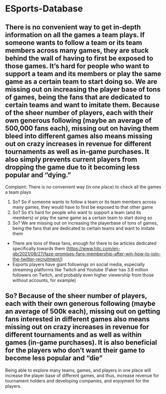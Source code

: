 # ESports-Database  
There is no convenient way to get in-depth information on all the games a team plays. If someone wants to follow a team or its team members across many games, they are stuck behind the wall of having to first be exposed to those games. It’s hard for people who want to support a team and its members or play the same game as a certain team to start doing so. We are missing out on increasing the player base of tons of games, being the fans that are dedicated to certain teams and want to imitate them. Because of the sheer number of players, each with their own generous following (maybe an average of 500,000 fans each), missing out on having them bleed into different games also means missing out on crazy increases in revenue for different tournaments as well as in-game purchases. It also simply prevents current players from dropping the game due to it becoming less popular and “dying.” 
-------------------------------------------------------------------------------------------------------------------------------
Complaint: There is no convenient way (in one place) to check all the games a team plays 
1. So? So if someone wants to follow a team or its team members across many games, they would have to first be exposed to that other game
2. So? So it’s hard for people who want to support a team (and its members) or play the same game as a certain team to start doing so
3. So? We are missing out on increasing the playerbase of tons of games, being the fans that are dedicated to certain teams and want to imitate them
- There are tons of these fans, enough for there to be articles dedicated specifically towards them (https://www.hitc.com/en-gb/2021/08/27/faze-promises-fans-membership-after-win-how-to-join-the-twitter-recruitment/)
- Esports players have giant followings on social media, especially streaming platforms like Twitch and Youtube (Faker has 3.8 million followers on Twitch, and probably even higher viewership from those without accounts, for example)

So? Because of the sheer number of players, each with their own generous following (maybe an average of 500k each), missing out on getting fans interested in different games also means missing out on crazy increases in revenue for different tournaments and as well as within games (in-game purchases). It is also beneficial for the players who don’t want their game to become less popular and “die”
-------------------------------------------------------------------------------------------------------------------------------
Being able to explore many teams, games, and players in one place will increase the player base of different games, and thus, increase revenue for tournament holders and developing companies, and enjoyment for the players.
